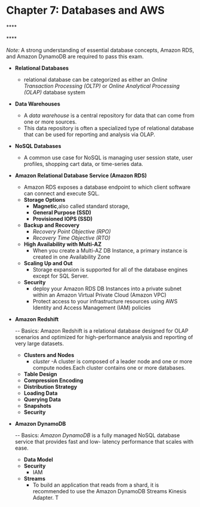 # Chapter 7: Databases and AWS

\*\*\*\*

\*\*\*\*

_Note:_ A strong understanding of essential database concepts, Amazon RDS, and Amazon DynamoDB are required to pass this exam.

* **Relational Databases**
  * relational database can be categorized as either an _Online Transaction Processing \(OLTP\)_ or _Online Analytical Processing \(OLAP\)_ database system
* **Data Warehouses**
  * A _data warehouse_ is a central repository for data that can come from one or more sources.
  * This data repository is often a specialized type of relational database that can be used for reporting and analysis via OLAP. 
* **NoSQL Databases**
  * A common use case for NoSQL is managing user session state, user profiles, shopping cart data, or time-series data.
* **Amazon Relational Database Service \(Amazon RDS\)**
  * Amazon RDS exposes a database endpoint to which client software can connect and execute SQL.
  * **Storage Options**
    * **Magnetic**,also called standard storage,
    * **General Purpose \(SSD\)**
    * **Provisioned IOPS \(SSD\)** 
  * **Backup and Recovery**
    * _Recovery Point Objective \(RPO\)_
    * _Recovery Time Objective \(RTO\)_
  * **High Availability with Multi-AZ**
    * When you create a Multi-AZ DB Instance, a primary instance is created in one Availability Zone
  * **Scaling Up and Out**
    * Storage expansion is supported for all of the database engines except for SQL Server.
  * **Security**
    * deploy your Amazon RDS DB Instances into a private subnet within an Amazon Virtual Private Cloud \(Amazon VPC\)
    * Protect access to your infrastructure resources using AWS Identity and Access Management \(IAM\) policies
* **Amazon Redshift**

  -- Basics: Amazon Redshift is a relational database designed for OLAP scenarios and optimized for high-performance analysis and reporting of very large datasets.

  * **Clusters and Nodes**
    * _cluster_ -A cluster is composed of a leader node and one or more compute nodes.Each cluster contains one or more databases. 
  * **Table Design**
  * **Compression Encoding**
  * **Distribution Strategy**
  * **Loading Data**
  * **Querying Data**
  * **Snapshots**
  * **Security**

* **Amazon DynamoDB**

  -- Basics: _Amazon DynamoDB_ is a fully managed NoSQL database service that provides fast and low- latency performance that scales with ease.

  * **Data Model**
  * **Security**
    * IAM 
  * **Streams**
    * To build an application that reads from a shard, it is recommended to use the Amazon DynamoDB Streams Kinesis Adapter. T

